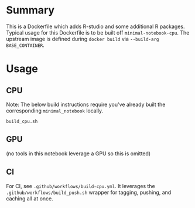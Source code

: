# Summary

This is a Dockerfile which adds R-studio and some additional R packages.  Typical usage for this Dockerfile is to be built off `minimal-notebook-cpu`.  The upstream image is defined during `docker build` via `--build-arg BASE_CONTAINER`.

# Usage

## CPU

Note: The below build instructions require you've already built the corresponding `minimal_notebook` locally.

```
build_cpu.sh
```

## GPU

(no tools in this notebook leverage a GPU so this is omitted)

## CI

For CI, see `.github/workflows/build-cpu.yml`.  It leverages the `.github/workflows/build_push.sh` wrapper for tagging, pushing, and caching all at once. 